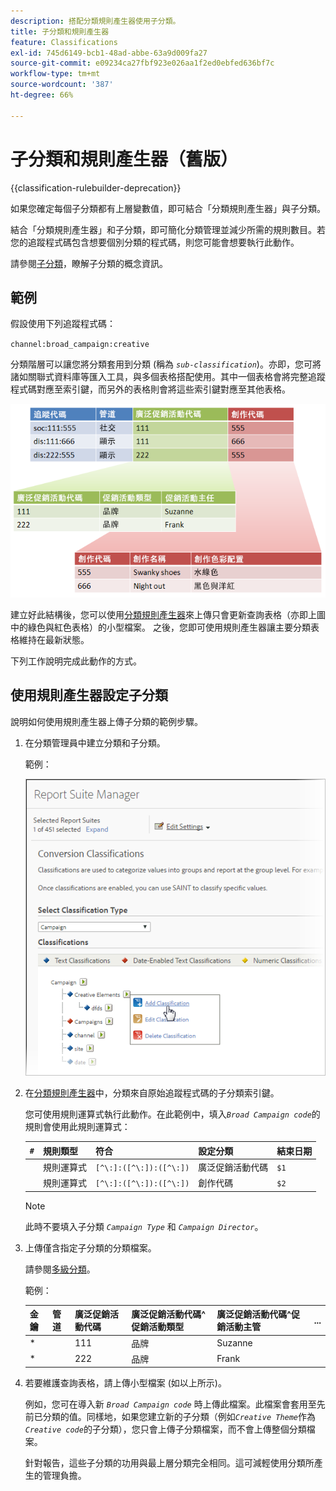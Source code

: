 ```yaml
---
description: 搭配分類規則產生器使用子分類。
title: 子分類和規則產生器
feature: Classifications
exl-id: 745d6149-bcb1-48ad-abbe-63a9d009fa27
source-git-commit: e09234ca27fbf923e026aa1f2ed0ebfed636bf7c
workflow-type: tm+mt
source-wordcount: '387'
ht-degree: 66%

---
```


# 子分類和規則產生器（舊版）

{{classification-rulebuilder-deprecation}}

如果您確定每個子分類都有上層變數值，即可結合「分類規則產生器」與子分類。

結合「分類規則產生器」和子分類，即可簡化分類管理並減少所需的規則數目。若您的追蹤程式碼包含想要個別分類的程式碼，則您可能會想要執行此動作。

請參閱[子分類](/help/components/classifications/importer/subclassifications.md)，瞭解子分類的概念資訊。

## 範例

假設使用下列追蹤程式碼：

`channel:broad_campaign:creative`

分類階層可以讓您將分類套用到分類 (稱為 *`sub-classification`*)。亦即，您可將諸如關聯式資料庫等匯入工具，與多個表格搭配使用。其中一個表格會將完整追蹤程式碼對應至索引鍵，而另外的表格則會將這些索引鍵對應至其他表格。

![](assets/sub_class_table.png)

建立好此結構後，您可以使用[分類規則產生器](/help/components/classifications/crb/classification-rule-builder.md)來上傳只會更新查詢表格（亦即上圖中的綠色與紅色表格）的小型檔案。 之後，您即可使用規則產生器讓主要分類表格維持在最新狀態。

下列工作說明完成此動作的方式。

## 使用規則產生器設定子分類

說明如何使用規則產生器上傳子分類的範例步驟。

1. 在分類管理員中建立分類和子分類。

   範例：

   ![步驟資訊](/help/admin/tools/assets/sub_class_create.png)

1. 在[分類規則產生器](/help/components/classifications/crb/classification-rule-builder.md)中，分類來自原始追蹤程式碼的子分類索引鍵。

   您可使用規則運算式執行此動作。在此範例中，填入&#x200B;*`Broad Campaign code`*&#x200B;的規則會使用此規則運算式：

   | `#` | 規則類型 | 符合 | 設定分類 | 結束日期 |
   |---|---|---|---|---|
   |   | 規則運算式 | `[^\:]:([^\:]):([^\:])` | 廣泛促銷活動代碼 | `$1` |
   |   | 規則運算式 | `[^\:]:([^\:]):([^\:])` | 創作代碼 | `$2` |

   >[!NOTE]
   >
   >此時不要填入子分類 *`Campaign Type`* 和 *`Campaign Director`*。

1. 上傳僅含指定子分類的分類檔案。

   請參閱[多級分類](/help/components/classifications/importer/subclassifications.md)。

   範例：

   | 金鑰 | 管道 | 廣泛促銷活動代碼 | 廣泛促銷活動代碼&Hat;促銷活動類型 | 廣泛促銷活動代碼&Hat;促銷活動主管 | ... |
   |---|---|---|---|---|---|
   | &#42; |  | 111 | 品牌 | Suzanne |  |
   | &#42; |  | 222 | 品牌 | Frank |  |

1. 若要維護查詢表格，請上傳小型檔案 (如以上所示)。

   例如，您可在導入新 *`Broad Campaign code`* 時上傳此檔案。此檔案會套用至先前已分類的值。同樣地，如果您建立新的子分類（例如&#x200B;*`Creative Theme`*&#x200B;作為&#x200B;*`Creative code`*&#x200B;的子分類），您只會上傳子分類檔案，而不會上傳整個分類檔案。

   針對報告，這些子分類的功用與最上層分類完全相同。這可減輕使用分類所產生的管理負擔。
